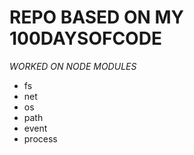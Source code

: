 # REPO BASED ON MY 100DAYSOFCODE

 *WORKED ON NODE MODULES*
 - fs
 - net
 - os
 - path
 - event
 - process
